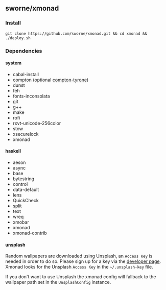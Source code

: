 ## sworne/xmonad

### Install
`git clone https://github.com/sworne/xmonad.git && cd xmonad && ./deploy.sh`


### Dependencies

#### system
* cabal-install
* compton (optional [compton-tyrone](https://github.com/tryone144/compton))
* dunst
* feh
* fonts-inconsolata
* git
* g++
* make
* rofi
* rxvt-unicode-256color 
* stow
* xsecurelock
* xmonad

#### haskell
* aeson
* async
* base
* bytestring
* control
* data-default 
* lens
* QuickCheck
* split
* text
* wreq
* xmobar
* xmonad
* xmonad-contrib

#### unsplash
Random wallpapers are downloaded using Unsplash, an `Access Key` is needed in order to do so. Please sign up for a key via the [developer page](https://unsplash.com/oauth/applications/new).
Xmonad looks for the Unsplash `Access Key` in the `~/.unsplash-key` file.

If you don't want to use Unsplash the xmonad config will fallback to the wallpaper path set in the `UnsplashConfig` instance.

